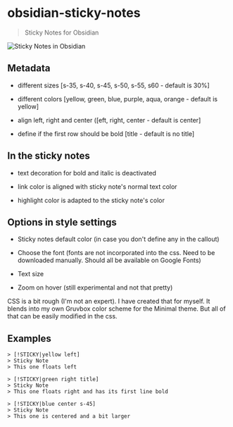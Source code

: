 # obsidian-sticky-notes

> Sticky Notes for Obsidian

<img src="https://github.com/dhniceday/obsidian-sticky-notes/blob/main/images/sticky-notes-readme1.png" alt="Sticky Notes in Obsidian" />


## Metadata

- different sizes [s-35, s-40, s-45, s-50, s-55, s60 - default is 30%]

- different colors [yellow, green, blue, purple, aqua, orange - default is yellow]

- align left, right and center ([eft, right, center - default is center]

- define if the first row should be bold [title - default is no title]

## In the sticky notes

- text decoration for bold and italic is deactivated

- link color is aligned with sticky note's normal text color

- highlight color is adapted to the sticky note's color

## Options in style settings

- Sticky notes default color (in case you don't define any in the callout)

- Choose the font (fonts are not incorporated into the css. Need to be downloaded manually. Should all be available on Google Fonts)

- Text size

- Zoom on hover (still experimental and not that pretty)

CSS is a bit rough (I'm not an expert). I have created that for myself. It blends into my own Gruvbox color scheme for the Minimal theme. But all of that can be easily modified in the css.

## Examples

```
> [!STICKY|yellow left]
> Sticky Note
> This one floats left
```

```
> [!STICKY|green right title]
> Sticky Note
> This one floats right and has its first line bold
```

```
> [!STICKY|blue center s-45]
> Sticky Note
> This one is centered and a bit larger
```
